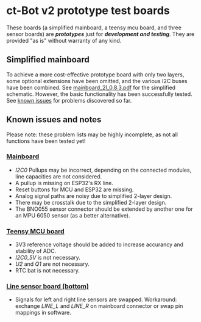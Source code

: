# ct-Bot v2 prototype test boards

These boards (a simplified mainboard, a teensy mcu board, and three sensor boards) are ***prototypes*** just for ***development and testing***. They are provided "as is" without warranty of any kind.

## Simplified mainboard

To achieve a more cost-effective prototype board with only two layers, some optional extensions have been omitted, and the various I2C buses have been combined. See [mainboard_2l_0.8.3.pdf](mainboard_2l_0.8.3.pdf) for the simplified schematic. However, the basic functionality has been successfully tested. See [known issues](#Known-issues-and-notes) for problems discovered so far.

## Known issues and notes

Please note: these problem lists may be highly incomplete, as not all functions have been tested yet!

### [Mainboard](mainboard_2l_0.8.3.pdf)

* *I2C0* Pullups may be incorrect, depending on the connected modules, line capacities are not considered.
* A pullup is missing on ESP32's RX line.
* Reset buttons for MCU and ESP32 are missing.
* Analog signal paths are noisy due to simplified 2-layer design.
* There may be crosstalk due to the simplified 2-layer design.
* The BNO055 sensor connector should be extended by another one for an MPU 6050 sensor (as a better alternative).

### [Teensy MCU board](mcu_teensy_0.8.4.pdf)

* 3V3 reference voltage should be added to increase accurancy and stability of ADC.
* *I2C0_5V* is not necessary.
* *U2* and *Q1* are not necessary.
* RTC bat is not necessary.

### [Line sensor board (bottom)](sensors_b_0.8.4.pdf)

* Signals for left and right line sensors are swapped. Workaround: exchange *LINE_L* and *LINE_R* on mainboard connector or swap pin mappings in software.

